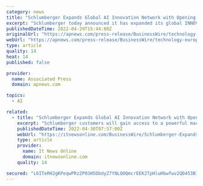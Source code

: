```yaml
---
category: news
title: "Schlumberger Expands Global AI Innovation Network with Opening of Artificial Intelligence Center in Europe"
excerpt: "Schlumberger today announced it has expanded its global INNOVATION FACTORI network with the inauguration of a new center in Oslo, Norway. “At INNOVATION FACTORI, customer teams will benefit from an agile, collaborative development approach with our ..."
publishedDateTime: 2022-04-29T15:44:00Z
originalUrl: "https://apnews.com/press-release/BusinessWire/technology-europe-houston-norway-artificial-intelligence-6b15339b4687463c84f76cf316e2567e"
webUrl: "https://apnews.com/press-release/BusinessWire/technology-europe-houston-norway-artificial-intelligence-6b15339b4687463c84f76cf316e2567e"
type: article
quality: 14
heat: 14
published: false

provider:
  name: Associated Press
  domain: apnews.com

topics:
  - AI

related:
  - title: "Schlumberger Expands Global AI Innovation Network with Opening of Artificial Intelligence Center in Europe"
    excerpt: "Schlumberger customers will gain access to a powerful machine learning platform with market leading AI capabilities. Through its partnership with Dataiku, a world leader in “Every Day AI,” Schlumberger will empower its customers to leverage a single ..."
    publishedDateTime: 2022-04-30T07:57:00Z
    webUrl: "https://itnewsonline.com/BusinessWire/Schlumberger-Expands-Global-AI-Innovation-Network-with-Opening-of-Artificial-Intelligence-Center-in-Europe/28444"
    type: article
    provider:
      name: It News Online
      domain: itnewsonline.com
    quality: 14

secured: "L6ITeRH2gKPeqwPRzZP03H5DbdyZ7YNLQ0QmcrEEK2TpHluHbwfwv2QD453B1JVqZxq2rvgivkdenJuUo9OgKq6wOiXT59UCPHgEWb6kviIYIzw5rSrP7AUhwaCID3FTNjtZRpqd3y7YLS3IJtdq6ykSJ9m9v6+mrs2KHMmyo4te5Mikhy+zN4vP/YUJTvocTF8kDW6Xa8EooedlXGsHL+DGHhsAzXb2iNdAsBffGL1SYLI7iJ9AMnh+U0bhDGTfmFn8SzZkXWe51gn5dlatenKZ4DZkhOCflKs0oRoEJIRUmFK90HgAntinn4I/5CdfAb6ysrwHi4pcGo3OXo5/Zfuyiw33pGFU6G48U1KUb+Y=;PNtY43jhFQ/Ytmj2DkWwLA=="
---
```


